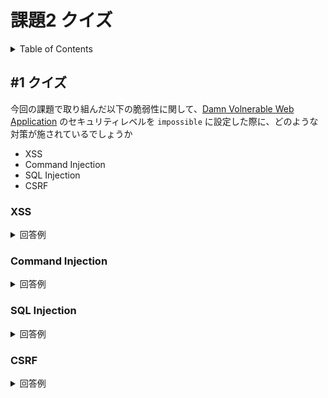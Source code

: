 # 課題2 クイズ

<!-- START doctoc generated TOC please keep comment here to allow auto update -->
<!-- DON'T EDIT THIS SECTION, INSTEAD RE-RUN doctoc TO UPDATE -->
<details>
<summary>Table of Contents</summary>

- [&#035;1 クイズ](#1-%E3%82%AF%E3%82%A4%E3%82%BA)

</details>
<!-- END doctoc generated TOC please keep comment here to allow auto update -->

## #1 クイズ

今回の課題で取り組んだ以下の脆弱性に関して、[Damn Volnerable Web Application](https://dvwa.co.uk/) のセキュリティレベルを `impossible` に設定した際に、どのような対策が施されているでしょうか

- XSS
- Command Injection
- SQL Injection
- CSRF

### XSS

<details>
<summary>回答例</summary>
<div>

該当するソースコードは以下になる。

```php
<?php

// Is there any input?
if( array_key_exists( "name", $_GET ) && $_GET[ 'name' ] != NULL ) {
	// Check Anti-CSRF token
	checkToken( $_REQUEST[ 'user_token' ], $_SESSION[ 'session_token' ], 'index.php' );

	// Get input
	$name = htmlspecialchars( $_GET[ 'name' ] );

	// Feedback for end user
	$html .= "<pre>Hello ${name}</pre>";
}

// Generate Anti-CSRF token
generateSessionToken();

?>
```

対策としては以下の2つを実施していることがわかる。

- ユーザ入力値のエスケープ処理
  - PHPの [`htmlspecialchars()`](https://www.php.net/manual/ja/function.htmlspecialchars.php) を使って特殊文字をエスケープしている
- CSRFトークンの埋め込み
  - リクエストを処理するごとにCSRFトークンを生成している
  - 生成したトークンは `<input type="hidden">` に埋め込んでいる

    ```html
    <div class="vulnerable_code_area">
        <form name="XSS" action="#" method="GET">
            <p>
            What's your name?
            <input type="text" name="name">
            <input type="submit" value="Submit">
            </p>
            <!-- CSRFトークンの埋め込み -->
            <input type='hidden' name='user_token' value='def3b274f61557a0d24c4647d782295d' />
        </form>
        <pre>Hello &lt;script&gt;document.cookie&lt;/script&gt;</pre>
    </div>
    ```

</div>
</details>

### Command Injection

<details>
<summary>回答例</summary>
<div>

該当するソースコードは以下になる。

```php
<?php

if( isset( $_POST[ 'Submit' ]  ) ) {
	// Check Anti-CSRF token
	checkToken( $_REQUEST[ 'user_token' ], $_SESSION[ 'session_token' ], 'index.php' );

	// Get input
	$target = $_REQUEST[ 'ip' ];
	$target = stripslashes( $target );

	// Split the IP into 4 octects
	$octet = explode( ".", $target );

	// Check IF each octet is an integer
	if( ( is_numeric( $octet[0] ) ) && ( is_numeric( $octet[1] ) ) && ( is_numeric( $octet[2] ) ) && ( is_numeric( $octet[3] ) ) && ( sizeof( $octet ) == 4 ) ) {
		// If all 4 octets are int's put the IP back together.
		$target = $octet[0] . '.' . $octet[1] . '.' . $octet[2] . '.' . $octet[3];

		// Determine OS and execute the ping command.
		if( stristr( php_uname( 's' ), 'Windows NT' ) ) {
			// Windows
			$cmd = shell_exec( 'ping  ' . $target );
		}
		else {
			// *nix
			$cmd = shell_exec( 'ping  -c 4 ' . $target );
		}

		// Feedback for the end user
		$html .= "<pre>{$cmd}</pre>";
	}
	else {
		// Ops. Let the user name theres a mistake
		$html .= '<pre>ERROR: You have entered an invalid IP.</pre>';
	}
}

// Generate Anti-CSRF token
generateSessionToken();

?>
```

対策としては以下の2つを実施していることがわかる。

- CSRFトークンの埋め込み
  - リクエストを処理するごとにCSRFトークンを生成している
- `ping` コマンドに合わせたIPアドレス特有の入力値検証処理の実行
  - IPアドレスは `.` 区切りの数値で与えられる
  - ユーザ入力値を [`explode()`](https://www.php.net/manual/ja/function.explode.php) を使用して `.` で分割する
  - 分割された各値を [`is-numeric`](https://www.php.net/manual/ja/function.is-numeric.php) を使用して数値であることを検証する

</div>
</details>


### SQL Injection

<details>
<summary>回答例</summary>
<div>


</div>
</details>

### CSRF

<details>
<summary>回答例</summary>
<div>


</div>
</details>
